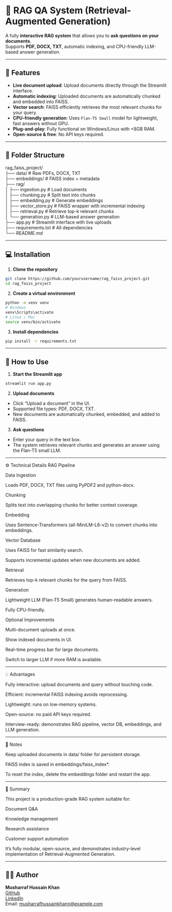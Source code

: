 # 📄 RAG QA System (Retrieval-Augmented Generation)

A fully **interactive RAG system** that allows you to **ask questions on your documents**.  
Supports **PDF, DOCX, TXT**, automatic indexing, and CPU-friendly LLM-based answer generation.  

---

## **🚀 Features**

- **Live document upload**: Upload documents directly through the Streamlit interface.
- **Automatic indexing**: Uploaded documents are automatically chunked and embedded into FAISS.
- **Vector search**: FAISS efficiently retrieves the most relevant chunks for your query.
- **CPU-friendly generation**: Uses `Flan-T5 Small` model for lightweight, fast answers without GPU.
- **Plug-and-play**: Fully functional on Windows/Linux with <8GB RAM.
- **Open-source & free**: No API keys required.

---

## **📁 Folder Structure**

rag_faiss_project/<br>
├── data/ # Raw PDFs, DOCX, TXT <br>
├── embeddings/ # FAISS index + metadata<br>
├── rag/<br>
│ ├── ingestion.py # Load documents<br>
│ ├── chunking.py # Split text into chunks<br>
│ ├── embedding.py # Generate embeddings<br>
│ ├── vector_store.py # FAISS wrapper with incremental indexing<br>
│ ├── retrieval.py # Retrieve top-k relevant chunks<br>
│ └── generation.py # LLM-based answer generation<br>
├── app.py # Streamlit interface with live uploads<br>
├── requirements.txt # All dependencies<br>
└── README.md


---

## **💻 Installation**

1. **Clone the repository**

```bash
git clone https://github.com/yourusername/rag_faiss_project.git
cd rag_faiss_project
```

2. **Create a virtual environment**
```bash
python -m venv venv
# Windows
venv\Scripts\activate
# Linux / Mac
source venv/bin/activate
```

3. **Install dependencies**
```bash
pip install -r requirements.txt
```
---
## **📂 How to Use**

1. **Start the Streamlit app**
```bash
streamlit run app.py
```

2. **Upload documents**
- Click “Upload a document” in the UI.
- Supported file types: PDF, DOCX, TXT.
- New documents are automatically chunked, embedded, and added to FAISS.

3. **Ask questions**
* Enter your query in the text box.
* The system retrieves relevant chunks and generates an answer using the Flan-T5 small LLM.

---

⚙️ Technical Details
RAG Pipeline

Data Ingestion

Loads PDF, DOCX, TXT files using PyPDF2 and python-docx.

Chunking

Splits text into overlapping chunks for better context coverage.

Embedding

Uses Sentence-Transformers (all-MiniLM-L6-v2) to convert chunks into embeddings.

Vector Database

Uses FAISS for fast similarity search.

Supports incremental updates when new documents are added.

Retrieval

Retrieves top-k relevant chunks for the query from FAISS.

Generation

Lightweight LLM (Flan-T5 Small) generates human-readable answers.

Fully CPU-friendly.

Optional Improvements

Multi-document uploads at once.

Show indexed documents in UI.

Real-time progress bar for large documents.

Switch to larger LLM if more RAM is available.

---

💡 Advantages

Fully interactive: upload documents and query without touching code.

Efficient: incremental FAISS indexing avoids reprocessing.

Lightweight: runs on low-memory systems.

Open-source: no paid API keys required.

Interview-ready: demonstrates RAG pipeline, vector DB, embeddings, and LLM generation.

---

📌 Notes

Keep uploaded documents in data/ folder for persistent storage.

FAISS index is saved in embeddings/faiss_index*.

To reset the index, delete the embeddings folder and restart the app.

---

🎯 Summary

This project is a production-grade RAG system suitable for:

Document Q&A

Knowledge management

Research assistance

Customer support automation

It’s fully modular, open-source, and demonstrates industry-level implementation of Retrieval-Augmented Generation.

---

## 👨‍💻 Author

<b>Musharraf Hussain Khan</b><br>
[GitHub](https://github.com/Musharraf1519)<br>
[LinkedIn](https://www.linkedin.com/in/musharraf-hussain-khan/)<br>
Email: musharrafhussainkhann@example.com


